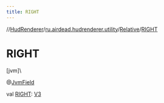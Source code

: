 ```yaml
---
title: RIGHT
---
```

//[HudRenderer](../../../index.html)/[ru.airdead.hudrenderer.utility](../index.html)/[Relative](index.html)/[RIGHT](-r-i-g-h-t.html)



# RIGHT



[jvm]\




@[JvmField](https://kotlinlang.org/api/latest/jvm/stdlib/kotlin.jvm/-jvm-field/index.html)



val [RIGHT](-r-i-g-h-t.html): [V3](../-v3/index.html)




